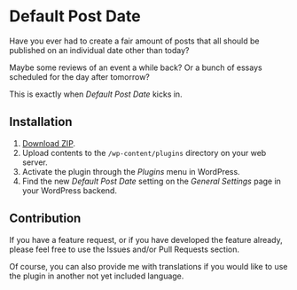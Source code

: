 # Default Post Date

Have you ever had to create a fair amount of posts that all should be published on an individual date other than today?

Maybe some reviews of an event a while back? Or a bunch of essays scheduled for the day after tomorrow?

This is exactly when _Default Post Date_ kicks in.

## Installation

1. [Download ZIP](https://github.com/tfrommen/default-post-date/archive/master.zip).
1. Upload contents to the `/wp-content/plugins` directory on your web server.
1. Activate the plugin through the _Plugins_ menu in WordPress.
1. Find the new _Default Post Date_ setting on the _General Settings_ page in your WordPress backend.

## Contribution

If you have a feature request, or if you have developed the feature already, please feel free to use the Issues and/or Pull Requests section.

Of course, you can also provide me with translations if you would like to use the plugin in another not yet included language.
